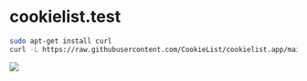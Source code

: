 # cookielist.test

```bash
sudo apt-get install curl
curl -L https://raw.githubusercontent.com/CookieList/cookielist.app/main/setup.sh | bash -s -- CookieList/cookielist.app cookielist-badge-app yes DOTENV_KEY
```

![](https://svgshare.com/i/113f.svg)


